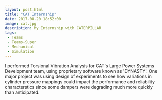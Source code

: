 ```yaml
---
layout: post.html
title: "CAT Internship"
date: 2017-08-20 18:52:00
image: cat.jpg
description: My Internship with CATERPILLAR
tags:
 - Teams
 - Teams-Super
 - Mechanical
 - Simulation
---
```


I performed Torsional Vibration Analysis for CAT's Large Power Systems Development team, using proprietary software known as 'DYNASTY'. One major project was using design of experiments to see how variations in cylinder pressure mappings could impact the performance and reliability characterstics since some dampers were degrading much more quickly than anticipated.

